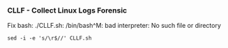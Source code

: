 ### CLLF - Collect Linux Logs Forensic
Fix bash: ./CLLF.sh: /bin/bash^M: bad interpreter: No such file or directory

```sed -i -e 's/\r$//' CLLF.sh```
